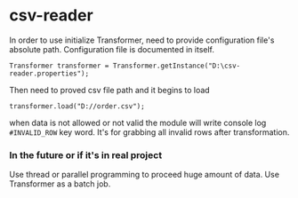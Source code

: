 # csv-reader
In order to use initialize Transformer, need to provide configuration file's absolute path. Configuration file is documented in itself.

```
Transformer transformer = Transformer.getInstance("D:\csv-reader.properties");
```

Then need to proved csv file path and it begins to load
```
transformer.load("D://order.csv");
```

when data is not allowed or not valid the module will write console log ``` #INVALID_ROW ``` key word. 
It's for grabbing all invalid rows after transformation. 

### In the future or if it's in real project
Use thread or parallel programming to proceed huge amount of data.
Use Transformer as a batch job.